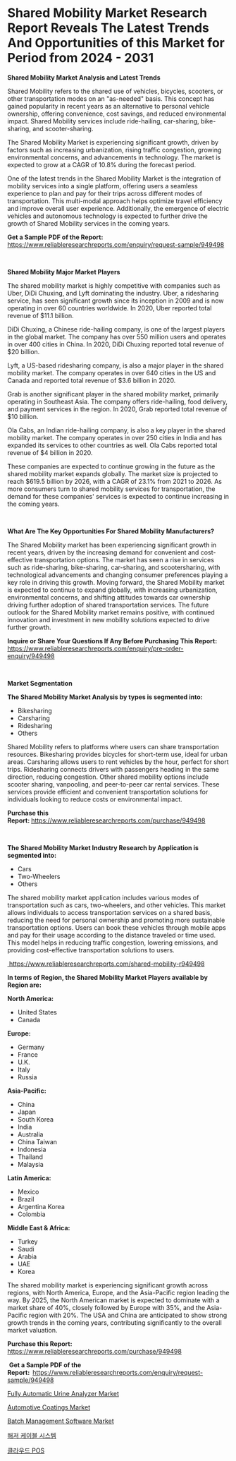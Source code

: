 <p><h1>Shared Mobility Market Research Report Reveals The Latest Trends And Opportunities of this Market for Period from 2024 - 2031</h1></p><p><strong>Shared Mobility Market Analysis and Latest Trends</strong></p>
<p><p>Shared Mobility refers to the shared use of vehicles, bicycles, scooters, or other transportation modes on an "as-needed" basis. This concept has gained popularity in recent years as an alternative to personal vehicle ownership, offering convenience, cost savings, and reduced environmental impact. Shared Mobility services include ride-hailing, car-sharing, bike-sharing, and scooter-sharing.</p><p>The Shared Mobility Market is experiencing significant growth, driven by factors such as increasing urbanization, rising traffic congestion, growing environmental concerns, and advancements in technology. The market is expected to grow at a CAGR of 10.8% during the forecast period.</p><p>One of the latest trends in the Shared Mobility Market is the integration of mobility services into a single platform, offering users a seamless experience to plan and pay for their trips across different modes of transportation. This multi-modal approach helps optimize travel efficiency and improve overall user experience. Additionally, the emergence of electric vehicles and autonomous technology is expected to further drive the growth of Shared Mobility services in the coming years.</p></p>
<p><strong>Get a Sample PDF of the Report:&nbsp;</strong> <a href="https://www.reliableresearchreports.com/enquiry/request-sample/949498">https://www.reliableresearchreports.com/enquiry/request-sample/949498</a></p>
<p>&nbsp;</p>
<p><strong>Shared Mobility Major Market Players</strong></p>
<p><p>The shared mobility market is highly competitive with companies such as Uber, DiDi Chuxing, and Lyft dominating the industry. Uber, a ridesharing service, has seen significant growth since its inception in 2009 and is now operating in over 60 countries worldwide. In 2020, Uber reported total revenue of $11.1 billion.</p><p>DiDi Chuxing, a Chinese ride-hailing company, is one of the largest players in the global market. The company has over 550 million users and operates in over 400 cities in China. In 2020, DiDi Chuxing reported total revenue of $20 billion.</p><p>Lyft, a US-based ridesharing company, is also a major player in the shared mobility market. The company operates in over 640 cities in the US and Canada and reported total revenue of $3.6 billion in 2020.</p><p>Grab is another significant player in the shared mobility market, primarily operating in Southeast Asia. The company offers ride-hailing, food delivery, and payment services in the region. In 2020, Grab reported total revenue of $10 billion.</p><p>Ola Cabs, an Indian ride-hailing company, is also a key player in the shared mobility market. The company operates in over 250 cities in India and has expanded its services to other countries as well. Ola Cabs reported total revenue of $4 billion in 2020.</p><p>These companies are expected to continue growing in the future as the shared mobility market expands globally. The market size is projected to reach $619.5 billion by 2026, with a CAGR of 23.1% from 2021 to 2026. As more consumers turn to shared mobility services for transportation, the demand for these companies' services is expected to continue increasing in the coming years.</p></p>
<p>&nbsp;</p>
<p><strong>What Are The Key Opportunities For Shared Mobility Manufacturers?</strong></p>
<p><p>The Shared Mobility market has been experiencing significant growth in recent years, driven by the increasing demand for convenient and cost-effective transportation options. The market has seen a rise in services such as ride-sharing, bike-sharing, car-sharing, and scootersharing, with technological advancements and changing consumer preferences playing a key role in driving this growth. Moving forward, the Shared Mobility market is expected to continue to expand globally, with increasing urbanization, environmental concerns, and shifting attitudes towards car ownership driving further adoption of shared transportation services. The future outlook for the Shared Mobility market remains positive, with continued innovation and investment in new mobility solutions expected to drive further growth.</p></p>
<p><strong>Inquire or Share Your Questions If Any Before Purchasing This Report:</strong> <a href="https://www.reliableresearchreports.com/enquiry/pre-order-enquiry/949498">https://www.reliableresearchreports.com/enquiry/pre-order-enquiry/949498</a></p>
<p>&nbsp;</p>
<p><strong>Market Segmentation</strong></p>
<p><strong>The Shared Mobility Market Analysis by types is segmented into:</strong></p>
<p><ul><li>Bikesharing</li><li>Carsharing</li><li>Ridesharing</li><li>Others</li></ul></p>
<p><p>Shared Mobility refers to platforms where users can share transportation resources. Bikesharing provides bicycles for short-term use, ideal for urban areas. Carsharing allows users to rent vehicles by the hour, perfect for short trips. Ridesharing connects drivers with passengers heading in the same direction, reducing congestion. Other shared mobility options include scooter sharing, vanpooling, and peer-to-peer car rental services. These services provide efficient and convenient transportation solutions for individuals looking to reduce costs or environmental impact.</p></p>
<p><strong>Purchase this Report:&nbsp;</strong><a href="https://www.reliableresearchreports.com/purchase/949498">https://www.reliableresearchreports.com/purchase/949498</a></p>
<p>&nbsp;</p>
<p><strong>The Shared Mobility Market Industry Research by Application is segmented into:</strong></p>
<p><ul><li>Cars</li><li>Two-Wheelers</li><li>Others</li></ul></p>
<p><p>The shared mobility market application includes various modes of transportation such as cars, two-wheelers, and other vehicles. This market allows individuals to access transportation services on a shared basis, reducing the need for personal ownership and promoting more sustainable transportation options. Users can book these vehicles through mobile apps and pay for their usage according to the distance traveled or time used. This model helps in reducing traffic congestion, lowering emissions, and providing cost-effective transportation solutions to users.</p></p>
<p><a href="https://www.reliableresearchreports.com/shared-mobility-r949498">&nbsp;https://www.reliableresearchreports.com/shared-mobility-r949498</a></p>
<p><strong>In terms of Region, the Shared Mobility Market Players available by Region are:</strong></p>
<p>
    <p> <strong> North America: </strong>
        <ul>
            <li>United States</li>
            <li>Canada</li>
        </ul>
        </p> 
    <p> <strong> Europe: </strong>
        <ul>
            <li>Germany</li>
            <li>France</li>
            <li>U.K.</li>
            <li>Italy</li>
            <li>Russia</li>
        </ul>
        </p> 
    <p> <strong> Asia-Pacific: </strong>
        <ul>
            <li>China</li>
            <li>Japan</li>
            <li>South Korea</li>
            <li>India</li>
            <li>Australia</li>
            <li>China Taiwan</li>
            <li>Indonesia</li>
            <li>Thailand</li>
            <li>Malaysia</li>
        </ul>
        </p> 
    <p> <strong> Latin America: </strong>
        <ul>
            <li>Mexico</li>
            <li>Brazil</li>
            <li>Argentina Korea</li>
            <li>Colombia</li>
        </ul>
        </p> 
    <p> <strong> Middle East & Africa: </strong>
        <ul>
            <li>Turkey</li>
            <li>Saudi</li>
            <li>Arabia</li>
            <li>UAE</li>
            <li>Korea</li>
        </ul>
    </p>
    </p>
<p><p>The shared mobility market is experiencing significant growth across regions, with North America, Europe, and the Asia-Pacific region leading the way. By 2025, the North American market is expected to dominate with a market share of 40%, closely followed by Europe with 35%, and the Asia-Pacific region with 20%. The USA and China are anticipated to show strong growth trends in the coming years, contributing significantly to the overall market valuation.</p></p>
<p><strong>Purchase this Report: </strong><a href="https://www.reliableresearchreports.com/purchase/949498">https://www.reliableresearchreports.com/purchase/949498</a></p>
<p>&nbsp;<strong>Get a Sample PDF of the Report:&nbsp;&nbsp;</strong><a href="https://www.reliableresearchreports.com/enquiry/request-sample/949498">https://www.reliableresearchreports.com/enquiry/request-sample/949498</a></p>
<p><strong></strong></p>
<p><p><a href="https://www.linkedin.com/pulse/fully-automatic-urine-analyzer-market-exploring-share-lin0e?trackingId=ziPyeCfKCt%2BTyU%2BwbictQQ%3D%3D">Fully Automatic Urine Analyzer Market</a></p><p><a href="https://github.com/mbisetmhermsr/Market-Research-Report-List-2/blob/main/automotive-coatings-market.md">Automotive Coatings Market</a></p><p><a href="https://github.com/zjyglelu/Market-Research-Report-List-2/blob/main/batch-management-software-market.md">Batch Management Software Market</a></p><p><a href="https://github.com/WilburKihn5676/Market-Research-Report-List-1/blob/main/650368949800.md">해저 케이블 시스템</a></p><p><a href="https://github.com/wallacBahrtyinger567686/Market-Research-Report-List-1/blob/main/102978949801.md">클라우드 POS</a></p></p>